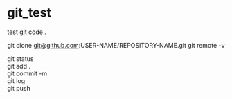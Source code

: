 # git_test
test git
code .

git clone git@github.com:USER-NAME/REPOSITORY-NAME.git
git remote -v

git status  
git add .  
git commit -m    
git log  
git push  